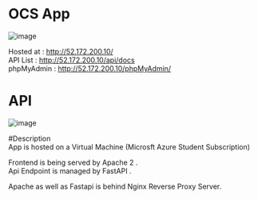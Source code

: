 # OCS App
![image](https://github.com/user-attachments/assets/95e385ed-0ea2-48bd-9b02-4ff994bc245b)

Hosted at : http://52.172.200.10/  
API List : http://52.172.200.10/api/docs  
phpMyAdmin : http://52.172.200.10/phpMyAdmin/  


# API
![image](https://github.com/user-attachments/assets/2b39068b-ec01-42d3-9791-27a157ba3311)



#Description  
App is hosted on a Virtual Machine (Microsft Azure Student Subscription)  

Frontend is being served by Apache 2 .   
Api Endpoint is managed by FastAPI .  

Apache as well as Fastapi is behind Nginx Reverse Proxy Server.  
